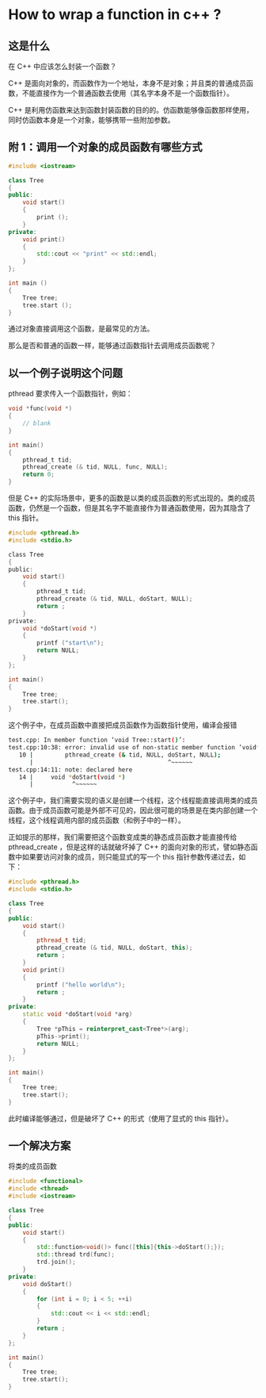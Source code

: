 # How to wrap a function in c++ ?

## 这是什么

在 C++ 中应该怎么封装一个函数？

C++ 是面向对象的，而函数作为一个地址，本身不是对象；并且类的普通成员函数，不能直接作为一个普通函数去使用（其名字本身不是一个函数指针）。  

C++ 是利用仿函数来达到函数封装函数的目的的。仿函数能够像函数那样使用，同时仿函数本身是一个对象，能够携带一些附加参数。

## 附 1：调用一个对象的成员函数有哪些方式

```C++
#include <iostream>

class Tree
{
public:
    void start()
    {
        print ();
    }
private:
    void print()
    {
        std::cout << "print" << std::endl;
    }
};

int main ()
{
    Tree tree;
    tree.start ();
}

```

通过对象直接调用这个函数，是最常见的方法。  

那么是否和普通的函数一样，能够通过函数指针去调用成员函数呢？



## 以一个例子说明这个问题

pthread 要求传入一个函数指针，例如：  

```C
void *func(void *)
{
    // blank
}

int main()
{
    pthread_t tid;
    pthread_create (& tid, NULL, func, NULL);
    return 0;
}
```

但是 C++ 的实际场景中，更多的函数是以类的成员函数的形式出现的。类的成员函数，仍然是一个函数，但是其名字不能直接作为普通函数使用，因为其隐含了 this 指针。  

```C
#include <pthread.h>
#include <stdio.h>

class Tree
{
public:
    void start()
    {
        pthread_t tid;
        pthread_create (& tid, NULL, doStart, NULL);
        return ;
    }
private:
    void *doStart(void *)
    {
        printf ("start\n");
        return NULL;
    }
};

int main()
{
    Tree tree;
    tree.start();
}
```

这个例子中，在成员函数中直接把成员函数作为函数指针使用，编译会报错

```bash
test.cpp: In member function ‘void Tree::start()’:
test.cpp:10:38: error: invalid use of non-static member function ‘void* Tree::doStart(void*)’
   10 |         pthread_create (& tid, NULL, doStart, NULL);
      |                                      ^~~~~~~
test.cpp:14:11: note: declared here
   14 |     void *doStart(void *)
      |           ^~~~~~~
```

这个例子中，我们需要实现的语义是创建一个线程，这个线程能直接调用类的成员函数。由于成员函数可能是外部不可见的，因此很可能的场景是在类内部创建一个线程，这个线程调用内部的成员函数（和例子中的一样）。  

正如提示的那样，我们需要把这个函数变成类的静态成员函数才能直接传给 pthread_create ，但是这样的话就破坏掉了 C++ 的面向对象的形式，譬如静态函数中如果要访问对象的成员，则只能显式的写一个 this 指针参数传递过去，如下：  

```C++
#include <pthread.h>
#include <stdio.h>

class Tree
{
public:
    void start()
    {
        pthread_t tid;
        pthread_create (& tid, NULL, doStart, this);
        return ;
    }
    void print()
    {
        printf ("hello world\n");
        return ;
    }
private:
    static void *doStart(void *arg)
    {
        Tree *pThis = reinterpret_cast<Tree*>(arg);
        pThis->print();
        return NULL;
    }
};

int main()
{
    Tree tree;
    tree.start();
}
```

此时编译能够通过，但是破坏了 C++ 的形式（使用了显式的 this 指针）。

## 一个解决方案

将类的成员函数

```C++
#include <functional>
#include <thread>
#include <iostream>

class Tree
{
public:
    void start()
    {
        std::function<void()> func([this]{this->doStart();});
        std::thread trd(func);
        trd.join();
    }
private:
    void doStart()
    {
        for (int i = 0; i < 5; ++i)
        {
            std::cout << i << std::endl;
        }
        return ;
    }
};

int main()
{
    Tree tree;
    tree.start();
}
```